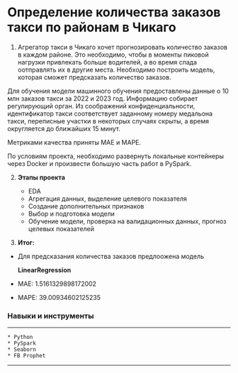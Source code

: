 # Определение количества заказов такси по районам в Чикаго

1) Агрегатор такси в Чикаго хочет прогнозировать количество заказов в каждом районе. Это необходимо, чтобы в моменты пиковой нагрузки привлекать больше водителей, а во время спада оотправлять их в другие места. Необходимо построить модель, которая сможет предсказать количество заказов.

Для обучения модели машинного обучения предоставлены данные о 10 млн заказов такси за 2022 и 2023 год. Информацию собирает регулирующий орган. Из соображений конфиденциальности, идентификатор такси соответствует заданному номеру медальона такси, переписные участки в некоторых случаях скрыты, а время округляется до ближайших 15 минут.

Метриками качества приняты МАЕ и MAPE.

По условиям проекта, необходимо развернуть локальные контейнеры через Docker и произвести большую часть работ в PySpark.


2) **Этапы проекта**

    - EDA
    - Агрегация данных, выделение целевого показателя
    - Создание дополнительных признаков
    - Выбор и подготовка модели
    - Обучение модели, проверка на валидационных данных, прогноз целевых показателей
    
3) **Итог:**
- Для предсказания  количества заказов предлоожена модель

    **LinearRegression**
- МАЕ: 1.5161329898172002
- МАРЕ: 39.00934602125235

### Навыки и инструменты
------------------
    * Python
    * PySpark
    * Seaborn
    * FB Prophet
------------------    

